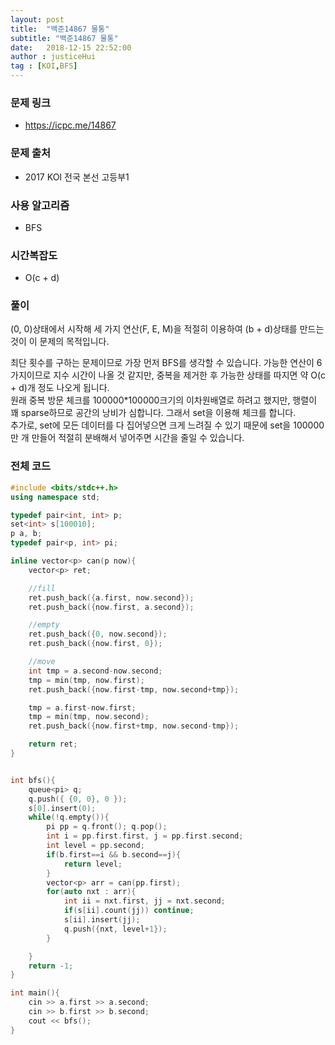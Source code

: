 ```yaml
---
layout: post
title:  "백준14867 물통"
subtitle: "백준14867 물통"
date:   2018-12-15 22:52:00
author : justiceHui
tag : [KOI,BFS]
---
```


### 문제 링크
* https://icpc.me/14867

### 문제 출처
* 2017 KOI 전국 본선 고등부1

### 사용 알고리즘
* BFS

### 시간복잡도
* O(c + d)

### 풀이
(0, 0)상태에서 시작해 세 가지 연산(F, E, M)을 적절히 이용하여 (b + d)상태를 만드는 것이 이 문제의 목적입니다.

최단 횟수를 구하는 문제이므로 가장 먼저 BFS를 생각할 수 있습니다. 가능한 연산이 6가지이므로 지수 시간이 나올 것 같지만, 중복을 제거한 후 가능한 상태를 따지면 약 O(c + d)개 정도 나오게 됩니다.<br>
원래 중복 방문 체크를 100000*100000크기의 이차원배열로 하려고 했지만, 행렬이 꽤 sparse하므로 공간의 낭비가 심합니다. 그래서 set을 이용해 체크를 합니다.<br>
추가로, set에 모든 데이터를 다 집어넣으면 크게 느려질 수 있기 때문에 set을 100000만 개 만들어 적절히 분배해서 넣어주면 시간을 줄일 수 있습니다.

### 전체 코드
```cpp
#include <bits/stdc++.h>
using namespace std;

typedef pair<int, int> p;
set<int> s[100010];
p a, b;
typedef pair<p, int> pi;

inline vector<p> can(p now){
	vector<p> ret;

	//fill
	ret.push_back({a.first, now.second});
	ret.push_back({now.first, a.second});

	//empty
	ret.push_back({0, now.second});
	ret.push_back({now.first, 0});

	//move
	int tmp = a.second-now.second;
	tmp = min(tmp, now.first);
	ret.push_back({now.first-tmp, now.second+tmp});

	tmp = a.first-now.first;
	tmp = min(tmp, now.second);
	ret.push_back({now.first+tmp, now.second-tmp});

	return ret;
}


int bfs(){
	queue<pi> q;
	q.push({ {0, 0}, 0 });
	s[0].insert(0);
	while(!q.empty()){
		pi pp = q.front(); q.pop();
		int i = pp.first.first, j = pp.first.second;
		int level = pp.second;
		if(b.first==i && b.second==j){
			return level;
		}
		vector<p> arr = can(pp.first);
		for(auto nxt : arr){
			int ii = nxt.first, jj = nxt.second;
			if(s[ii].count(jj)) continue;
			s[ii].insert(jj);
			q.push({nxt, level+1});
		}

	}
	return -1;
}

int main(){
	cin >> a.first >> a.second;
	cin >> b.first >> b.second;
	cout << bfs();
}
```
